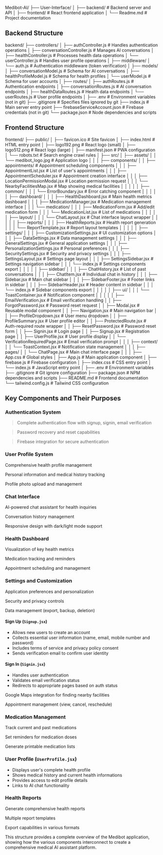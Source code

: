 Medibot-AI/
├── User-Interface/
│   ├── backend/            # Backend server and API
│   ├── frontend/           # React frontend application
│   └── Readme.md           # Project documentation


## Backend Structure

backend/
├── controllers/
│   ├── authController.js          # Handles authentication operations
│   ├── conversationController.js   # Manages AI conversations
│   ├── healthController.js         # Processes health data operations
│   └── userController.js           # Handles user profile operations
│
├── middleware/
│   └── auth.js                     # Authentication middleware (token verification)
│
├── models/
│   ├── conversationModel.js        # Schema for AI conversations
│   ├── healthProfileModel.js       # Schema for health profiles
│   └── userModel.js                # Schema for user accounts
│
├── routes/
│   ├── authRoutes.js               # Authentication endpoints
│   ├── conversationRoutes.js       # AI conversation endpoints
│   ├── healthDataRoutes.js         # Health data endpoints
│   └── userRoutes.js               # User profile endpoints
│
├── .env                            # Environment variables (not in git)
├── .gitignore                      # Specifies files ignored by git
├── index.js                        # Main server entry point
├── firebaseServiceAccount.json     # Firebase credentials (not in git)
└── package.json                    # Node dependencies and scripts

## Frontend Structure

frontend/
├── public/
│   ├── favicon.ico                 # Site favicon
│   ├── index.html                  # HTML entry point
│   ├── logo192.png                 # React logo (small)
│   ├── logo512.png                 # React logo (large)
│   ├── manifest.json               # PWA configuration
│   └── robots.txt                  # Search engine crawl rules
│
├── src/
│   ├── assets/
│   │   └── medibot_logo.jpg        # Application logo
│   │
│   ├── components/
│   │   ├── appointments/           # Appointment scheduling components
│   │   │   ├── AppointmentList.jsx        # List of user's appointments
│   │   │   ├── AppointmentScheduler.jsx   # Appointment creation interface
│   │   │   ├── LocationPermissionModal.jsx # Location permission request
│   │   │   └── NearbyFacilitiesMap.jsx    # Map showing medical facilities
│   │   │
│   │   ├── common/
│   │   │   └── ErrorBoundary.jsx          # Error catching component
│   │   │
│   │   ├── dashboard/
│   │   │   ├── HealthDashboard.jsx        # Main health metrics dashboard
│   │   │   ├── MedicationManager.jsx      # Medication management interface
│   │   │   └── medication/
│   │   │       ├── MedicationForm.jsx     # Add/edit medication form
│   │   │       └── MedicationList.jsx     # List of medications
│   │   │
│   │   ├── layout/
│   │   │   └── ChatLayout.jsx            # Chat interface layout wrapper
│   │   │
│   │   ├── reports/
│   │   │   ├── HealthReports.jsx         # Health report generation
│   │   │   └── ReportTemplate.jsx        # Report layout templates
│   │   │
│   │   ├── settings/
│   │   │   ├── CustomizationSettings.jsx  # UI customization options
│   │   │   ├── DataSettings.jsx          # Data management settings
│   │   │   ├── GeneralSettings.jsx       # General application settings
│   │   │   ├── PersonalizationSettings.jsx # Personal preferences
│   │   │   ├── SecuritySettings.jsx      # Security and privacy settings
│   │   │   ├── SettingsLayout.jsx        # Settings page layout
│   │   │   ├── SettingsSidebar.jsx       # Settings navigation sidebar
│   │   │   └── index.js                  # Settings components export
│   │   │
│   │   ├── sidebar/
│   │   │   ├── ChatHistory.jsx           # List of past conversations
│   │   │   ├── ChatItem.jsx              # Individual chat in history
│   │   │   ├── Sidebar.jsx               # Main chat sidebar
│   │   │   ├── SidebarFooter.jsx         # Footer links in sidebar
│   │   │   ├── SidebarHeader.jsx         # Header content in sidebar
│   │   │   └── index.js                  # Sidebar components export
│   │   │
│   │   ├── ui/
│   │   │   └── ToastContainer.jsx        # Notification component
│   │   │
│   │   ├── EmailVerification.jsx         # Email verification handling
│   │   ├── ForgotPassword.jsx            # Password reset request
│   │   ├── Modal.jsx                     # Reusable modal component
│   │   ├── Navigation.jsx                # Main navigation bar
│   │   ├── ProfileDropdown.jsx           # User menu dropdown
│   │   ├── ProfileSummary.jsx            # User profile editor
│   │   ├── ProtectedRoute.jsx            # Auth-required route wrapper
│   │   ├── ResetPassword.jsx             # Password reset form
│   │   ├── Signin.jsx                    # Login page
│   │   ├── Signup.jsx                    # Registration page
│   │   ├── UserProfile.jsx               # User profile display
│   │   └── VerificationRequiredPage.jsx  # Email verification prompt
│   │
│   ├── context/
│   │   └── ToastContext.jsx              # Notification state management
│   │
│   ├── pages/
│   │   └── ChatPage.jsx                  # Main chat interface page
│   │
│   ├── App.css                           # Global styles
│   ├── App.js                            # Main application component
│   ├── firebase.js                       # Firebase configuration
│   ├── index.css                         # CSS entry point
│   └── index.js                          # JavaScript entry point
│
├── .env                                  # Environment variables
├── .gitignore                            # Git ignore configuration
├── package.json                          # NPM dependencies and scripts
├── README.md                             # Frontend documentation
└── tailwind.config.js                    # Tailwind CSS configuration


## Key Components and Their Purposes

### Authentication System

> Complete authentication flow with signup, signin, email verification

> Password recovery and reset capabilities

> Firebase integration for secure authentication

### User Profile System

Comprehensive health profile management

Personal information and medical history tracking

Profile photo upload and management

### Chat Interface

AI-powered chat assistant for health inquiries

Conversation history management

Responsive design with dark/light mode support

### Health Dashboard

Visualization of key health metrics

Medication tracking and reminders

Appointment scheduling and management

### Settings and Customization

Application preferences and personalization

Security and privacy controls

Data management (export, backup, deletion)


#### Sign Up (`Signup.jsx`)
- Allows new users to create an account  
- Collects essential user information (name, email, mobile number and password)  
- Includes terms of service and privacy policy consent  
- Sends verification email to confirm user identity  

#### Sign In (`Signin.jsx`)
- Handles user authentication  
- Validates email verification status  
- Redirects to appropriate pages based on auth status  


Google Maps integration for finding nearby facilities

Appointment management (view, cancel, reschedule)

### Medication Management

Track current and past medications

Set reminders for medication doses


Generate printable medication lists

### User Profile (`UserProfile.jsx`)
- Displays user's complete health profile  
- Shows medical history and current health informations  
- Provides access to edit profile details  
- Links to AI chat functionality  


### Health Reports

Generate comprehensive health reports

Multiple report templates

Export capabilities in various formats

This structure provides a complete overview of the Medibot application, showing how the various components interconnect to create a comprehensive medical AI assistant platform.